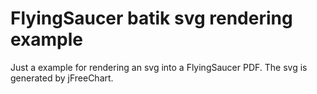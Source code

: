 # FlyingSaucer batik svg rendering example

Just a example for rendering an svg into a FlyingSaucer PDF. 
The svg is generated by jFreeChart. 
